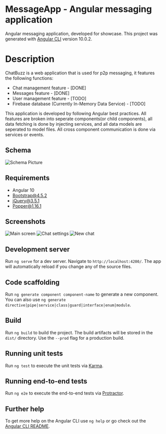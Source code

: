 # MessageApp - Angular messaging application

Angular messaging application, developed for showcase.
This project was generated with [Angular CLI](https://github.com/angular/angular-cli) version 10.0.2.

# Description

ChatBuzz is a web application that is used for p2p messaging, it features the following functions:
* Chat management feature - [DONE]
* Messages feature - [DONE]
* User management feature - [TODO]
* Firebase database (Currently In-Memory Data Service) - [TODO]

This application is developed by following Angular best practices.
All features are broken into seperate components(or child components), all data fetching is done by injecting services, and all data models are seperated to model files. 
All cross component communication is done via services or events.

## Schema

![Schema Picture](https://imgur.com/jzANiKX.png)

## Requirements
* Angular 10
* Bootstrap@4.5.2
* jQuery@3.5.1
* Popper@1.16.1

## Screenshots

![Main screen](https://i.imgur.com/wKZZuFR.png)
![Chat settings](https://i.imgur.com/BYTSsI6.png)
![New chat](https://i.imgur.com/DkmwXIJ.png)

## Development server

Run `ng serve` for a dev server. Navigate to `http://localhost:4200/`. The app will automatically reload if you change any of the source files.

## Code scaffolding

Run `ng generate component component-name` to generate a new component. You can also use `ng generate directive|pipe|service|class|guard|interface|enum|module`.

## Build

Run `ng build` to build the project. The build artifacts will be stored in the `dist/` directory. Use the `--prod` flag for a production build.

## Running unit tests

Run `ng test` to execute the unit tests via [Karma](https://karma-runner.github.io).

## Running end-to-end tests

Run `ng e2e` to execute the end-to-end tests via [Protractor](http://www.protractortest.org/).

## Further help

To get more help on the Angular CLI use `ng help` or go check out the [Angular CLI README](https://github.com/angular/angular-cli/blob/master/README.md).
